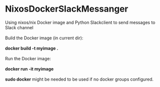 # NixosDockerSlackMessanger
Using nixos/nix Docker image and Python Slackclient to send messages to Slack channel
<br>
<br>
Build the Docker image (in current dir):
<br>
<br>
**docker build -t myimage .**
<br>
<br>
Run the Docker image:
<br>
<br>
**docker run -it myimage**
<br>
<br>
**sudo docker <whatever>** might be needed to be used if no docker groups configured.
